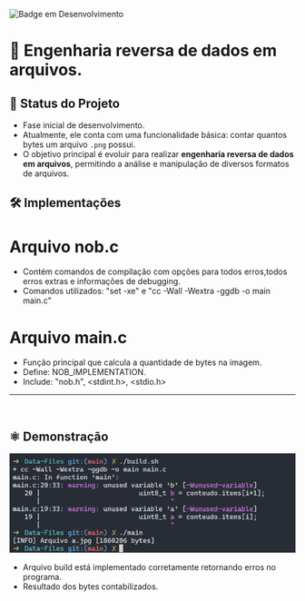![Badge em Desenvolvimento](http://img.shields.io/static/v1?label=STATUS&message=EM%20DESENVOLVIMENTO&color=GREEN&style=for-the-badge)

# 🤖 Engenharia reversa de dados em arquivos.

## 🚧 Status do Projeto
 - Fase inicial de desenvolvimento.
 - Atualmente, ele conta com uma funcionalidade básica: contar quantos bytes um arquivo `.png` possui.
 - O objetivo principal é evoluir para realizar **engenharia reversa de dados em arquivos**, permitindo a análise e manipulação de diversos formatos de arquivos.

## 🛠️ Implementações
# Arquivo nob.c
 - Contém comandos de compilação com opções para todos erros,todos erros extras e informações de debugging.
 - Comandos utilizados:  "set -xe" e "cc -Wall -Wextra -ggdb -o main main.c"
# Arquivo main.c
 - Função principal que calcula a quantidade de bytes na imagem.
 - Define: NOB_IMPLEMENTATION.
 - Include: "nob.h", <stdint.h>, <stdio.h>
---
<br>

## ⚛️ Demonstração

![Terminal](https://github.com/FelipeArnt/Data-Files/blob/main/Terminal.png)

- Arquivo build está implementado corretamente retornando erros no programa.
- Resultado dos bytes contabilizados.
